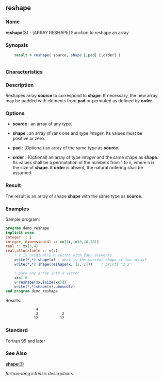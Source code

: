 ## reshape

### **Name**

**reshape**(3) - \[ARRAY RESHAPE\] Function to reshape an array

### **Synopsis**
```fortran
    result = reshape( source, shape [,pad] [,order] )
```
```fortran
```
### **Characteristics**

### **Description**

Reshapes array **source** to correspond to **shape**. If necessary, the new
array may be padded with elements from **pad** or permuted as defined by
**order**.

### **Options**

- **source**
  : an array of any type.

- **shape**
  : an array of rank one and type _integer_. Its values must be positive
  or zero.

- **pad**
  : (Optional) an array of the same type as **source**.

- **order**
  : (Optional) an array of type _integer_ and the same shape as **shape**. Its
  values shall be a permutation of the numbers from 1 to n, where n is
  the size of **shape**. If **order** is absent, the natural ordering shall be
  assumed.

### **Result**

The result is an array of shape **shape** with the same type as **source**.

### **Examples**

Sample program:

```fortran
program demo_reshape
implicit none
integer :: i
integer, dimension(4) :: x=[(i,i=10,40,10)]
real :: xx(3,4)
real,allocatable :: v(:)
    ! x is originally a vector with four elements
    write(*,*) shape(x) ! what is the current shape of the array?
    write(*,*) shape(reshape(x, [2, 2]))    ! prints "2 2"

    ! pack any array into a vector
    xx=1.0
    v=reshape(xx,[size(xx)])
    write(*,*)shape(v),ubound(v)
end program demo_reshape
```

Results:

```text
              4
              2           2
             12          12
```

### **Standard**

Fortran 95 and later

### **See Also**

[**shape**(3)](#shape)

 _fortran-lang intrinsic descriptions_
